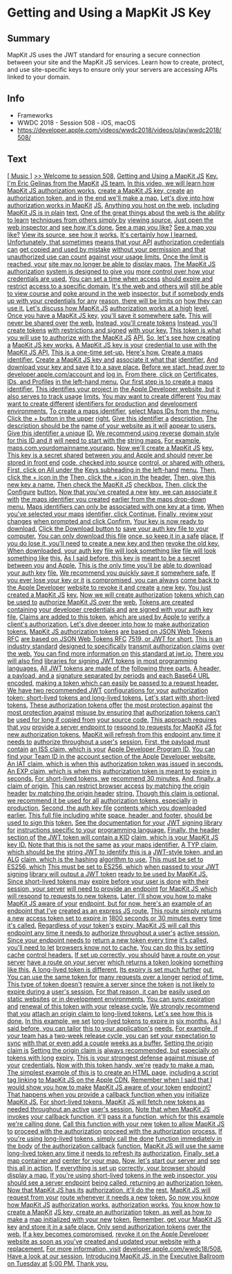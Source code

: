 # Getting and Using a MapKit JS Key

## Summary
MapKit JS uses the JWT standard for ensuring a secure connection between your site and the MapKit JS services.  Learn how to create, protect, and use site-specific keys to ensure only your servers are accessing APIs linked to your domain.

## Info
* Frameworks
* WWDC 2018 - Session 508 - iOS, macOS
* https://developer.apple.com/videos/wwdc2018/videos/play/wwdc2018/508/

## Text
 [[ Music ]](https://developer.apple.com/videos/wwdc2018/videos/play/wwdc2018/508/?time=6) [&gt;&gt; Welcome to session 508,](https://developer.apple.com/videos/wwdc2018/videos/play/wwdc2018/508/?time=22) [Getting and Using a MapKit JS](https://developer.apple.com/videos/wwdc2018/videos/play/wwdc2018/508/?time=24) [Key.](https://developer.apple.com/videos/wwdc2018/videos/play/wwdc2018/508/?time=25) [I'm Eric Gelinas from the MapKit](https://developer.apple.com/videos/wwdc2018/videos/play/wwdc2018/508/?time=26) [JS team.](https://developer.apple.com/videos/wwdc2018/videos/play/wwdc2018/508/?time=27) [In this video, we will learn how](https://developer.apple.com/videos/wwdc2018/videos/play/wwdc2018/508/?time=29) [MapKit JS authorization works,](https://developer.apple.com/videos/wwdc2018/videos/play/wwdc2018/508/?time=31) [create a MapKit JS key, create](https://developer.apple.com/videos/wwdc2018/videos/play/wwdc2018/508/?time=33) [an authorization token, and in](https://developer.apple.com/videos/wwdc2018/videos/play/wwdc2018/508/?time=36) [the end we'll make a map.](https://developer.apple.com/videos/wwdc2018/videos/play/wwdc2018/508/?time=38) [Let's dive into how](https://developer.apple.com/videos/wwdc2018/videos/play/wwdc2018/508/?time=40) [authorization works in MapKit](https://developer.apple.com/videos/wwdc2018/videos/play/wwdc2018/508/?time=42) [JS.](https://developer.apple.com/videos/wwdc2018/videos/play/wwdc2018/508/?time=45) [Anything you host on the web,](https://developer.apple.com/videos/wwdc2018/videos/play/wwdc2018/508/?time=45) [including MapKit JS is in plain](https://developer.apple.com/videos/wwdc2018/videos/play/wwdc2018/508/?time=47) [text.](https://developer.apple.com/videos/wwdc2018/videos/play/wwdc2018/508/?time=48) [One of the great things about](https://developer.apple.com/videos/wwdc2018/videos/play/wwdc2018/508/?time=49) [the web is the ability to learn](https://developer.apple.com/videos/wwdc2018/videos/play/wwdc2018/508/?time=51) [techniques from others simply by](https://developer.apple.com/videos/wwdc2018/videos/play/wwdc2018/508/?time=52) [viewing source.](https://developer.apple.com/videos/wwdc2018/videos/play/wwdc2018/508/?time=54) [Just open the web inspector and](https://developer.apple.com/videos/wwdc2018/videos/play/wwdc2018/508/?time=56) [see how it's done.](https://developer.apple.com/videos/wwdc2018/videos/play/wwdc2018/508/?time=57) [See a map you like?](https://developer.apple.com/videos/wwdc2018/videos/play/wwdc2018/508/?time=59) [See a map you like?](https://developer.apple.com/videos/wwdc2018/videos/play/wwdc2018/508/?time=59) [View its source, see how it](https://developer.apple.com/videos/wwdc2018/videos/play/wwdc2018/508/?time=60) [works.](https://developer.apple.com/videos/wwdc2018/videos/play/wwdc2018/508/?time=62) [It's certainly how I learned.](https://developer.apple.com/videos/wwdc2018/videos/play/wwdc2018/508/?time=62) [Unfortunately, that sometimes](https://developer.apple.com/videos/wwdc2018/videos/play/wwdc2018/508/?time=65) [means that your API](https://developer.apple.com/videos/wwdc2018/videos/play/wwdc2018/508/?time=67) [authorization credentials can](https://developer.apple.com/videos/wwdc2018/videos/play/wwdc2018/508/?time=68) [get copied and used by mistake](https://developer.apple.com/videos/wwdc2018/videos/play/wwdc2018/508/?time=70) [without your permission and that](https://developer.apple.com/videos/wwdc2018/videos/play/wwdc2018/508/?time=71) [unauthorized use can count](https://developer.apple.com/videos/wwdc2018/videos/play/wwdc2018/508/?time=74) [against your usage limits.](https://developer.apple.com/videos/wwdc2018/videos/play/wwdc2018/508/?time=76) [Once the limit is reached, your](https://developer.apple.com/videos/wwdc2018/videos/play/wwdc2018/508/?time=78) [site may no longer be able to](https://developer.apple.com/videos/wwdc2018/videos/play/wwdc2018/508/?time=79) [display maps.](https://developer.apple.com/videos/wwdc2018/videos/play/wwdc2018/508/?time=81) [The MapKit JS authorization](https://developer.apple.com/videos/wwdc2018/videos/play/wwdc2018/508/?time=83) [system is designed to give you](https://developer.apple.com/videos/wwdc2018/videos/play/wwdc2018/508/?time=84) [more control over how your](https://developer.apple.com/videos/wwdc2018/videos/play/wwdc2018/508/?time=86) [credentials are used.](https://developer.apple.com/videos/wwdc2018/videos/play/wwdc2018/508/?time=87) [You can set a time when access](https://developer.apple.com/videos/wwdc2018/videos/play/wwdc2018/508/?time=89) [should expire and restrict](https://developer.apple.com/videos/wwdc2018/videos/play/wwdc2018/508/?time=91) [access to a specific domain.](https://developer.apple.com/videos/wwdc2018/videos/play/wwdc2018/508/?time=94) [It's the web and others will](https://developer.apple.com/videos/wwdc2018/videos/play/wwdc2018/508/?time=96) [still be able to view course and](https://developer.apple.com/videos/wwdc2018/videos/play/wwdc2018/508/?time=98) [poke around in the web](https://developer.apple.com/videos/wwdc2018/videos/play/wwdc2018/508/?time=99) [inspector, but if somebody ends](https://developer.apple.com/videos/wwdc2018/videos/play/wwdc2018/508/?time=100) [up with your credentials for any](https://developer.apple.com/videos/wwdc2018/videos/play/wwdc2018/508/?time=102) [reason, there will be limits on](https://developer.apple.com/videos/wwdc2018/videos/play/wwdc2018/508/?time=103) [how they can use it.](https://developer.apple.com/videos/wwdc2018/videos/play/wwdc2018/508/?time=105) [Let's discuss how MapKit JS](https://developer.apple.com/videos/wwdc2018/videos/play/wwdc2018/508/?time=107) [authorization works at a high](https://developer.apple.com/videos/wwdc2018/videos/play/wwdc2018/508/?time=110) [level.](https://developer.apple.com/videos/wwdc2018/videos/play/wwdc2018/508/?time=111) [Once you have a MapKit JS key,](https://developer.apple.com/videos/wwdc2018/videos/play/wwdc2018/508/?time=112) [you'll save it somewhere safe.](https://developer.apple.com/videos/wwdc2018/videos/play/wwdc2018/508/?time=115) [This will never be shared over](https://developer.apple.com/videos/wwdc2018/videos/play/wwdc2018/508/?time=117) [the web.](https://developer.apple.com/videos/wwdc2018/videos/play/wwdc2018/508/?time=118) [Instead, you'll create tokens](https://developer.apple.com/videos/wwdc2018/videos/play/wwdc2018/508/?time=119) [Instead, you'll create tokens](https://developer.apple.com/videos/wwdc2018/videos/play/wwdc2018/508/?time=119) [with restrictions and signed](https://developer.apple.com/videos/wwdc2018/videos/play/wwdc2018/508/?time=121) [with your key.](https://developer.apple.com/videos/wwdc2018/videos/play/wwdc2018/508/?time=123) [This token is what you will use](https://developer.apple.com/videos/wwdc2018/videos/play/wwdc2018/508/?time=124) [to authorize with the MapKit JS](https://developer.apple.com/videos/wwdc2018/videos/play/wwdc2018/508/?time=126) [API.](https://developer.apple.com/videos/wwdc2018/videos/play/wwdc2018/508/?time=130) [So, let's see how creating a](https://developer.apple.com/videos/wwdc2018/videos/play/wwdc2018/508/?time=130) [MapKit JS key works.](https://developer.apple.com/videos/wwdc2018/videos/play/wwdc2018/508/?time=132) [A MapKit JS key is your](https://developer.apple.com/videos/wwdc2018/videos/play/wwdc2018/508/?time=134) [credential to use with the](https://developer.apple.com/videos/wwdc2018/videos/play/wwdc2018/508/?time=137) [MapKit JS API.](https://developer.apple.com/videos/wwdc2018/videos/play/wwdc2018/508/?time=138) [This is a one-time set-up.](https://developer.apple.com/videos/wwdc2018/videos/play/wwdc2018/508/?time=140) [Here's how.](https://developer.apple.com/videos/wwdc2018/videos/play/wwdc2018/508/?time=141) [Create a maps identifier.](https://developer.apple.com/videos/wwdc2018/videos/play/wwdc2018/508/?time=143) [Create a MapKit JS key and](https://developer.apple.com/videos/wwdc2018/videos/play/wwdc2018/508/?time=145) [associate it what that](https://developer.apple.com/videos/wwdc2018/videos/play/wwdc2018/508/?time=147) [identifier.](https://developer.apple.com/videos/wwdc2018/videos/play/wwdc2018/508/?time=148) [And download your key and save](https://developer.apple.com/videos/wwdc2018/videos/play/wwdc2018/508/?time=149) [it to a save place.](https://developer.apple.com/videos/wwdc2018/videos/play/wwdc2018/508/?time=152) [Before we start, head over to](https://developer.apple.com/videos/wwdc2018/videos/play/wwdc2018/508/?time=154) [developer.apple.com/account and](https://developer.apple.com/videos/wwdc2018/videos/play/wwdc2018/508/?time=156) [log in.](https://developer.apple.com/videos/wwdc2018/videos/play/wwdc2018/508/?time=158) [From there, click on](https://developer.apple.com/videos/wwdc2018/videos/play/wwdc2018/508/?time=160) [Certificates, IDs, and Profiles](https://developer.apple.com/videos/wwdc2018/videos/play/wwdc2018/508/?time=161) [in the left-hand menu.](https://developer.apple.com/videos/wwdc2018/videos/play/wwdc2018/508/?time=163) [Our first step is to create a](https://developer.apple.com/videos/wwdc2018/videos/play/wwdc2018/508/?time=167) [maps identifier.](https://developer.apple.com/videos/wwdc2018/videos/play/wwdc2018/508/?time=168) [This identifies your project in](https://developer.apple.com/videos/wwdc2018/videos/play/wwdc2018/508/?time=170) [the Apple Developer website, but](https://developer.apple.com/videos/wwdc2018/videos/play/wwdc2018/508/?time=172) [it also serves to track usage](https://developer.apple.com/videos/wwdc2018/videos/play/wwdc2018/508/?time=174) [limits.](https://developer.apple.com/videos/wwdc2018/videos/play/wwdc2018/508/?time=176) [You may want to create different](https://developer.apple.com/videos/wwdc2018/videos/play/wwdc2018/508/?time=178) [You may want to create different](https://developer.apple.com/videos/wwdc2018/videos/play/wwdc2018/508/?time=178) [identifiers for production and](https://developer.apple.com/videos/wwdc2018/videos/play/wwdc2018/508/?time=180) [development environments.](https://developer.apple.com/videos/wwdc2018/videos/play/wwdc2018/508/?time=182) [To create a maps identifier,](https://developer.apple.com/videos/wwdc2018/videos/play/wwdc2018/508/?time=184) [select Maps IDs from the menu.](https://developer.apple.com/videos/wwdc2018/videos/play/wwdc2018/508/?time=186) [Click the + button in the upper](https://developer.apple.com/videos/wwdc2018/videos/play/wwdc2018/508/?time=190) [right.](https://developer.apple.com/videos/wwdc2018/videos/play/wwdc2018/508/?time=192) [Give this identifier a](https://developer.apple.com/videos/wwdc2018/videos/play/wwdc2018/508/?time=193) [description.](https://developer.apple.com/videos/wwdc2018/videos/play/wwdc2018/508/?time=195) [The description should be the](https://developer.apple.com/videos/wwdc2018/videos/play/wwdc2018/508/?time=196) [name of your website as it will](https://developer.apple.com/videos/wwdc2018/videos/play/wwdc2018/508/?time=197) [appear to users.](https://developer.apple.com/videos/wwdc2018/videos/play/wwdc2018/508/?time=199) [Give this identifier a unique](https://developer.apple.com/videos/wwdc2018/videos/play/wwdc2018/508/?time=201) [ID.](https://developer.apple.com/videos/wwdc2018/videos/play/wwdc2018/508/?time=202) [We recommend using reverse](https://developer.apple.com/videos/wwdc2018/videos/play/wwdc2018/508/?time=203) [domain style for this ID and it](https://developer.apple.com/videos/wwdc2018/videos/play/wwdc2018/508/?time=205) [will need to start with the](https://developer.apple.com/videos/wwdc2018/videos/play/wwdc2018/508/?time=207) [string maps.](https://developer.apple.com/videos/wwdc2018/videos/play/wwdc2018/508/?time=208) [For example,](https://developer.apple.com/videos/wwdc2018/videos/play/wwdc2018/508/?time=212) [maps.com.yourdomainname.yourapp.](https://developer.apple.com/videos/wwdc2018/videos/play/wwdc2018/508/?time=213) [Now we'll create a MapKit JS](https://developer.apple.com/videos/wwdc2018/videos/play/wwdc2018/508/?time=220) [key.](https://developer.apple.com/videos/wwdc2018/videos/play/wwdc2018/508/?time=221) [This key is a secret shared](https://developer.apple.com/videos/wwdc2018/videos/play/wwdc2018/508/?time=222) [between you and Apple and should](https://developer.apple.com/videos/wwdc2018/videos/play/wwdc2018/508/?time=224) [never be stored in front end](https://developer.apple.com/videos/wwdc2018/videos/play/wwdc2018/508/?time=226) [code, checked into source](https://developer.apple.com/videos/wwdc2018/videos/play/wwdc2018/508/?time=227) [control, or shared with others.](https://developer.apple.com/videos/wwdc2018/videos/play/wwdc2018/508/?time=228) [First, click on All under the](https://developer.apple.com/videos/wwdc2018/videos/play/wwdc2018/508/?time=232) [Keys subheading in the left-hand](https://developer.apple.com/videos/wwdc2018/videos/play/wwdc2018/508/?time=234) [menu.](https://developer.apple.com/videos/wwdc2018/videos/play/wwdc2018/508/?time=236) [Then, click the + icon in the](https://developer.apple.com/videos/wwdc2018/videos/play/wwdc2018/508/?time=238) [Then, click the + icon in the](https://developer.apple.com/videos/wwdc2018/videos/play/wwdc2018/508/?time=238) [header.](https://developer.apple.com/videos/wwdc2018/videos/play/wwdc2018/508/?time=240) [Then, give this new key a name.](https://developer.apple.com/videos/wwdc2018/videos/play/wwdc2018/508/?time=242) [Then check the MapKit JS](https://developer.apple.com/videos/wwdc2018/videos/play/wwdc2018/508/?time=246) [checkbox.](https://developer.apple.com/videos/wwdc2018/videos/play/wwdc2018/508/?time=249) [Then, click the Configure](https://developer.apple.com/videos/wwdc2018/videos/play/wwdc2018/508/?time=251) [button.](https://developer.apple.com/videos/wwdc2018/videos/play/wwdc2018/508/?time=252) [Now that you've created a new](https://developer.apple.com/videos/wwdc2018/videos/play/wwdc2018/508/?time=253) [key, we can associate it with](https://developer.apple.com/videos/wwdc2018/videos/play/wwdc2018/508/?time=255) [the maps identifier you created](https://developer.apple.com/videos/wwdc2018/videos/play/wwdc2018/508/?time=258) [earlier from the maps drop-down](https://developer.apple.com/videos/wwdc2018/videos/play/wwdc2018/508/?time=259) [menu.](https://developer.apple.com/videos/wwdc2018/videos/play/wwdc2018/508/?time=262) [Maps identifiers can only be](https://developer.apple.com/videos/wwdc2018/videos/play/wwdc2018/508/?time=263) [associated with one key at a](https://developer.apple.com/videos/wwdc2018/videos/play/wwdc2018/508/?time=265) [time.](https://developer.apple.com/videos/wwdc2018/videos/play/wwdc2018/508/?time=267) [When you've selected your maps](https://developer.apple.com/videos/wwdc2018/videos/play/wwdc2018/508/?time=268) [identifier, click Continue.](https://developer.apple.com/videos/wwdc2018/videos/play/wwdc2018/508/?time=270) [Finally, review your changes](https://developer.apple.com/videos/wwdc2018/videos/play/wwdc2018/508/?time=273) [when prompted and click Confirm.](https://developer.apple.com/videos/wwdc2018/videos/play/wwdc2018/508/?time=276) [Your key is now ready to](https://developer.apple.com/videos/wwdc2018/videos/play/wwdc2018/508/?time=280) [download.](https://developer.apple.com/videos/wwdc2018/videos/play/wwdc2018/508/?time=281) [Click the Download button to](https://developer.apple.com/videos/wwdc2018/videos/play/wwdc2018/508/?time=283) [save your auth key file to your](https://developer.apple.com/videos/wwdc2018/videos/play/wwdc2018/508/?time=284) [computer.](https://developer.apple.com/videos/wwdc2018/videos/play/wwdc2018/508/?time=286) [You can only download this file](https://developer.apple.com/videos/wwdc2018/videos/play/wwdc2018/508/?time=287) [once, so keep it in a safe](https://developer.apple.com/videos/wwdc2018/videos/play/wwdc2018/508/?time=288) [place.](https://developer.apple.com/videos/wwdc2018/videos/play/wwdc2018/508/?time=290) [If you do lose it, you'll need](https://developer.apple.com/videos/wwdc2018/videos/play/wwdc2018/508/?time=291) [to create a new key and then](https://developer.apple.com/videos/wwdc2018/videos/play/wwdc2018/508/?time=292) [revoke the old key.](https://developer.apple.com/videos/wwdc2018/videos/play/wwdc2018/508/?time=294) [When downloaded, your auth key](https://developer.apple.com/videos/wwdc2018/videos/play/wwdc2018/508/?time=297) [file will look something like](https://developer.apple.com/videos/wwdc2018/videos/play/wwdc2018/508/?time=299) [file will look something like](https://developer.apple.com/videos/wwdc2018/videos/play/wwdc2018/508/?time=299) [this.](https://developer.apple.com/videos/wwdc2018/videos/play/wwdc2018/508/?time=300) [As I said before, this key is](https://developer.apple.com/videos/wwdc2018/videos/play/wwdc2018/508/?time=301) [meant to be a secret between you](https://developer.apple.com/videos/wwdc2018/videos/play/wwdc2018/508/?time=304) [and Apple.](https://developer.apple.com/videos/wwdc2018/videos/play/wwdc2018/508/?time=305) [This is the only time you'll be](https://developer.apple.com/videos/wwdc2018/videos/play/wwdc2018/508/?time=307) [able to download your auth key](https://developer.apple.com/videos/wwdc2018/videos/play/wwdc2018/508/?time=308) [file.](https://developer.apple.com/videos/wwdc2018/videos/play/wwdc2018/508/?time=310) [We recommend you quickly save it](https://developer.apple.com/videos/wwdc2018/videos/play/wwdc2018/508/?time=310) [somewhere safe.](https://developer.apple.com/videos/wwdc2018/videos/play/wwdc2018/508/?time=312) [If you ever lose your key or it](https://developer.apple.com/videos/wwdc2018/videos/play/wwdc2018/508/?time=314) [is compromised, you can always](https://developer.apple.com/videos/wwdc2018/videos/play/wwdc2018/508/?time=316) [come back to the Apple Developer](https://developer.apple.com/videos/wwdc2018/videos/play/wwdc2018/508/?time=318) [website to revoke it and create](https://developer.apple.com/videos/wwdc2018/videos/play/wwdc2018/508/?time=319) [a new key.](https://developer.apple.com/videos/wwdc2018/videos/play/wwdc2018/508/?time=321) [You just created a MapKit JS](https://developer.apple.com/videos/wwdc2018/videos/play/wwdc2018/508/?time=325) [key.](https://developer.apple.com/videos/wwdc2018/videos/play/wwdc2018/508/?time=326) [Now we will create authorization](https://developer.apple.com/videos/wwdc2018/videos/play/wwdc2018/508/?time=327) [tokens which can be used to](https://developer.apple.com/videos/wwdc2018/videos/play/wwdc2018/508/?time=329) [authorize MapKit JS over the](https://developer.apple.com/videos/wwdc2018/videos/play/wwdc2018/508/?time=331) [web.](https://developer.apple.com/videos/wwdc2018/videos/play/wwdc2018/508/?time=333) [Tokens are created containing](https://developer.apple.com/videos/wwdc2018/videos/play/wwdc2018/508/?time=336) [your developer credentials and](https://developer.apple.com/videos/wwdc2018/videos/play/wwdc2018/508/?time=338) [are signed with your auth key](https://developer.apple.com/videos/wwdc2018/videos/play/wwdc2018/508/?time=340) [file.](https://developer.apple.com/videos/wwdc2018/videos/play/wwdc2018/508/?time=341) [Claims are added to this token,](https://developer.apple.com/videos/wwdc2018/videos/play/wwdc2018/508/?time=343) [which are used by Apple to](https://developer.apple.com/videos/wwdc2018/videos/play/wwdc2018/508/?time=344) [verify a client's authorization.](https://developer.apple.com/videos/wwdc2018/videos/play/wwdc2018/508/?time=346) [Let's dive deeper into how to](https://developer.apple.com/videos/wwdc2018/videos/play/wwdc2018/508/?time=349) [make authorization tokens.](https://developer.apple.com/videos/wwdc2018/videos/play/wwdc2018/508/?time=351) [MapKit JS authorization tokens](https://developer.apple.com/videos/wwdc2018/videos/play/wwdc2018/508/?time=355) [are based on JSON Web Tokens RFC](https://developer.apple.com/videos/wwdc2018/videos/play/wwdc2018/508/?time=357) [are based on JSON Web Tokens RFC](https://developer.apple.com/videos/wwdc2018/videos/play/wwdc2018/508/?time=357) [7519, or JWT for short.](https://developer.apple.com/videos/wwdc2018/videos/play/wwdc2018/508/?time=360) [This is an industry standard](https://developer.apple.com/videos/wwdc2018/videos/play/wwdc2018/508/?time=364) [designed to specifically](https://developer.apple.com/videos/wwdc2018/videos/play/wwdc2018/508/?time=366) [transmit authorization claims](https://developer.apple.com/videos/wwdc2018/videos/play/wwdc2018/508/?time=368) [over the web.](https://developer.apple.com/videos/wwdc2018/videos/play/wwdc2018/508/?time=370) [You can find more information on](https://developer.apple.com/videos/wwdc2018/videos/play/wwdc2018/508/?time=372) [this standard at jwt.io.](https://developer.apple.com/videos/wwdc2018/videos/play/wwdc2018/508/?time=374) [There you will also find](https://developer.apple.com/videos/wwdc2018/videos/play/wwdc2018/508/?time=377) [libraries for signing JWT tokens](https://developer.apple.com/videos/wwdc2018/videos/play/wwdc2018/508/?time=379) [in most programming languages.](https://developer.apple.com/videos/wwdc2018/videos/play/wwdc2018/508/?time=381) [All JWT tokens are made of the](https://developer.apple.com/videos/wwdc2018/videos/play/wwdc2018/508/?time=385) [following three parts.](https://developer.apple.com/videos/wwdc2018/videos/play/wwdc2018/508/?time=387) [A header, a payload, and a](https://developer.apple.com/videos/wwdc2018/videos/play/wwdc2018/508/?time=388) [signature separated by periods](https://developer.apple.com/videos/wwdc2018/videos/play/wwdc2018/508/?time=393) [and each Base64 URL encoded,](https://developer.apple.com/videos/wwdc2018/videos/play/wwdc2018/508/?time=396) [making a token which can easily](https://developer.apple.com/videos/wwdc2018/videos/play/wwdc2018/508/?time=399) [be passed to a request header.](https://developer.apple.com/videos/wwdc2018/videos/play/wwdc2018/508/?time=401) [We have two recommended JWT](https://developer.apple.com/videos/wwdc2018/videos/play/wwdc2018/508/?time=404) [configurations for your](https://developer.apple.com/videos/wwdc2018/videos/play/wwdc2018/508/?time=406) [authorization token: short-lived](https://developer.apple.com/videos/wwdc2018/videos/play/wwdc2018/508/?time=407) [tokens and long-lived tokens.](https://developer.apple.com/videos/wwdc2018/videos/play/wwdc2018/508/?time=410) [Let's start with short-lived](https://developer.apple.com/videos/wwdc2018/videos/play/wwdc2018/508/?time=414) [tokens.](https://developer.apple.com/videos/wwdc2018/videos/play/wwdc2018/508/?time=416) [These authorization tokens offer](https://developer.apple.com/videos/wwdc2018/videos/play/wwdc2018/508/?time=417) [the most protection against](https://developer.apple.com/videos/wwdc2018/videos/play/wwdc2018/508/?time=418) [the most protection against](https://developer.apple.com/videos/wwdc2018/videos/play/wwdc2018/508/?time=418) [misuse by ensuring that](https://developer.apple.com/videos/wwdc2018/videos/play/wwdc2018/508/?time=420) [authorization tokens can't be](https://developer.apple.com/videos/wwdc2018/videos/play/wwdc2018/508/?time=422) [used for long if copied from](https://developer.apple.com/videos/wwdc2018/videos/play/wwdc2018/508/?time=423) [your source code.](https://developer.apple.com/videos/wwdc2018/videos/play/wwdc2018/508/?time=425) [This approach requires that you](https://developer.apple.com/videos/wwdc2018/videos/play/wwdc2018/508/?time=427) [provide a server endpoint to](https://developer.apple.com/videos/wwdc2018/videos/play/wwdc2018/508/?time=429) [respond to requests for MapKit](https://developer.apple.com/videos/wwdc2018/videos/play/wwdc2018/508/?time=431) [JS for new authorization tokens.](https://developer.apple.com/videos/wwdc2018/videos/play/wwdc2018/508/?time=433) [MapKit will refresh from this](https://developer.apple.com/videos/wwdc2018/videos/play/wwdc2018/508/?time=435) [endpoint any time it needs to](https://developer.apple.com/videos/wwdc2018/videos/play/wwdc2018/508/?time=437) [authorize throughout a user's](https://developer.apple.com/videos/wwdc2018/videos/play/wwdc2018/508/?time=439) [session.](https://developer.apple.com/videos/wwdc2018/videos/play/wwdc2018/508/?time=441) [First, the payload must contain](https://developer.apple.com/videos/wwdc2018/videos/play/wwdc2018/508/?time=443) [an ISS claim, which is your](https://developer.apple.com/videos/wwdc2018/videos/play/wwdc2018/508/?time=445) [Apple Developer Program ID.](https://developer.apple.com/videos/wwdc2018/videos/play/wwdc2018/508/?time=448) [You can find your Team ID in the](https://developer.apple.com/videos/wwdc2018/videos/play/wwdc2018/508/?time=450) [account section of the Apple](https://developer.apple.com/videos/wwdc2018/videos/play/wwdc2018/508/?time=454) [Developer website.](https://developer.apple.com/videos/wwdc2018/videos/play/wwdc2018/508/?time=455) [An IAT claim, which is when this](https://developer.apple.com/videos/wwdc2018/videos/play/wwdc2018/508/?time=456) [authorization token was issued](https://developer.apple.com/videos/wwdc2018/videos/play/wwdc2018/508/?time=460) [in seconds.](https://developer.apple.com/videos/wwdc2018/videos/play/wwdc2018/508/?time=462) [An EXP claim, which is when this](https://developer.apple.com/videos/wwdc2018/videos/play/wwdc2018/508/?time=463) [authorization token is meant to](https://developer.apple.com/videos/wwdc2018/videos/play/wwdc2018/508/?time=467) [expire in seconds.](https://developer.apple.com/videos/wwdc2018/videos/play/wwdc2018/508/?time=468) [For short-lived tokens, we](https://developer.apple.com/videos/wwdc2018/videos/play/wwdc2018/508/?time=470) [recommend 30 minutes.](https://developer.apple.com/videos/wwdc2018/videos/play/wwdc2018/508/?time=472) [And, finally, a claim of origin.](https://developer.apple.com/videos/wwdc2018/videos/play/wwdc2018/508/?time=474) [This can restrict browser access](https://developer.apple.com/videos/wwdc2018/videos/play/wwdc2018/508/?time=477) [by matching the origin header](https://developer.apple.com/videos/wwdc2018/videos/play/wwdc2018/508/?time=479) [by matching the origin header](https://developer.apple.com/videos/wwdc2018/videos/play/wwdc2018/508/?time=479) [string.](https://developer.apple.com/videos/wwdc2018/videos/play/wwdc2018/508/?time=481) [Though this claim is optional,](https://developer.apple.com/videos/wwdc2018/videos/play/wwdc2018/508/?time=483) [we recommend it be used for all](https://developer.apple.com/videos/wwdc2018/videos/play/wwdc2018/508/?time=484) [authorization tokens, especially](https://developer.apple.com/videos/wwdc2018/videos/play/wwdc2018/508/?time=486) [in production.](https://developer.apple.com/videos/wwdc2018/videos/play/wwdc2018/508/?time=488) [Second, the auth key file](https://developer.apple.com/videos/wwdc2018/videos/play/wwdc2018/508/?time=490) [contents which you downloaded](https://developer.apple.com/videos/wwdc2018/videos/play/wwdc2018/508/?time=492) [earlier.](https://developer.apple.com/videos/wwdc2018/videos/play/wwdc2018/508/?time=494) [This full file including white](https://developer.apple.com/videos/wwdc2018/videos/play/wwdc2018/508/?time=495) [space, header, and footer,](https://developer.apple.com/videos/wwdc2018/videos/play/wwdc2018/508/?time=497) [should be used to sign this](https://developer.apple.com/videos/wwdc2018/videos/play/wwdc2018/508/?time=500) [token.](https://developer.apple.com/videos/wwdc2018/videos/play/wwdc2018/508/?time=501) [See the documentation for your](https://developer.apple.com/videos/wwdc2018/videos/play/wwdc2018/508/?time=502) [JWT signing library for](https://developer.apple.com/videos/wwdc2018/videos/play/wwdc2018/508/?time=504) [instructions specific to your](https://developer.apple.com/videos/wwdc2018/videos/play/wwdc2018/508/?time=506) [programming language.](https://developer.apple.com/videos/wwdc2018/videos/play/wwdc2018/508/?time=507) [Finally, the header section of](https://developer.apple.com/videos/wwdc2018/videos/play/wwdc2018/508/?time=509) [the JWT token will contain a KID](https://developer.apple.com/videos/wwdc2018/videos/play/wwdc2018/508/?time=512) [claim, which is your MapKit JS](https://developer.apple.com/videos/wwdc2018/videos/play/wwdc2018/508/?time=515) [key ID.](https://developer.apple.com/videos/wwdc2018/videos/play/wwdc2018/508/?time=518) [Note that this is not the same](https://developer.apple.com/videos/wwdc2018/videos/play/wwdc2018/508/?time=518) [as your maps identifier.](https://developer.apple.com/videos/wwdc2018/videos/play/wwdc2018/508/?time=520) [A TYP claim, which should be the](https://developer.apple.com/videos/wwdc2018/videos/play/wwdc2018/508/?time=522) [string JWT to identify this is a](https://developer.apple.com/videos/wwdc2018/videos/play/wwdc2018/508/?time=525) [JWT-style token, and an ALG](https://developer.apple.com/videos/wwdc2018/videos/play/wwdc2018/508/?time=528) [claim, which is the hashing](https://developer.apple.com/videos/wwdc2018/videos/play/wwdc2018/508/?time=531) [algorithm to use.](https://developer.apple.com/videos/wwdc2018/videos/play/wwdc2018/508/?time=533) [This must be set to ES256, which](https://developer.apple.com/videos/wwdc2018/videos/play/wwdc2018/508/?time=535) [This must be set to ES256, which](https://developer.apple.com/videos/wwdc2018/videos/play/wwdc2018/508/?time=535) [when passed to your JWT signing](https://developer.apple.com/videos/wwdc2018/videos/play/wwdc2018/508/?time=540) [library will output a JWT token](https://developer.apple.com/videos/wwdc2018/videos/play/wwdc2018/508/?time=542) [ready to be used by MapKit JS.](https://developer.apple.com/videos/wwdc2018/videos/play/wwdc2018/508/?time=545) [Since short-lived tokens may](https://developer.apple.com/videos/wwdc2018/videos/play/wwdc2018/508/?time=548) [expire before your user is done](https://developer.apple.com/videos/wwdc2018/videos/play/wwdc2018/508/?time=549) [with their session, your server](https://developer.apple.com/videos/wwdc2018/videos/play/wwdc2018/508/?time=551) [will need to provide an endpoint](https://developer.apple.com/videos/wwdc2018/videos/play/wwdc2018/508/?time=553) [for MapKit JS which will respond](https://developer.apple.com/videos/wwdc2018/videos/play/wwdc2018/508/?time=554) [to requests to new tokens.](https://developer.apple.com/videos/wwdc2018/videos/play/wwdc2018/508/?time=556) [Later, I'll show you how to make](https://developer.apple.com/videos/wwdc2018/videos/play/wwdc2018/508/?time=558) [MapKit JS aware of your](https://developer.apple.com/videos/wwdc2018/videos/play/wwdc2018/508/?time=560) [endpoint, but for now, here's an](https://developer.apple.com/videos/wwdc2018/videos/play/wwdc2018/508/?time=561) [example of an endpoint that I've](https://developer.apple.com/videos/wwdc2018/videos/play/wwdc2018/508/?time=563) [created as an express JS route.](https://developer.apple.com/videos/wwdc2018/videos/play/wwdc2018/508/?time=565) [This route simply returns a new](https://developer.apple.com/videos/wwdc2018/videos/play/wwdc2018/508/?time=568) [access token set to expire in](https://developer.apple.com/videos/wwdc2018/videos/play/wwdc2018/508/?time=570) [1800 seconds or 30 minutes every](https://developer.apple.com/videos/wwdc2018/videos/play/wwdc2018/508/?time=572) [time it's called.](https://developer.apple.com/videos/wwdc2018/videos/play/wwdc2018/508/?time=575) [Regardless of your token's](https://developer.apple.com/videos/wwdc2018/videos/play/wwdc2018/508/?time=576) [expiry, MapKit JS will call this](https://developer.apple.com/videos/wwdc2018/videos/play/wwdc2018/508/?time=578) [endpoint any time it needs to](https://developer.apple.com/videos/wwdc2018/videos/play/wwdc2018/508/?time=580) [authorize throughout a user's](https://developer.apple.com/videos/wwdc2018/videos/play/wwdc2018/508/?time=582) [active session.](https://developer.apple.com/videos/wwdc2018/videos/play/wwdc2018/508/?time=584) [Since your endpoint needs to](https://developer.apple.com/videos/wwdc2018/videos/play/wwdc2018/508/?time=586) [return a new token every time](https://developer.apple.com/videos/wwdc2018/videos/play/wwdc2018/508/?time=588) [it's called, you'll need to let](https://developer.apple.com/videos/wwdc2018/videos/play/wwdc2018/508/?time=589) [browsers know not to cache.](https://developer.apple.com/videos/wwdc2018/videos/play/wwdc2018/508/?time=591) [You can do this by setting cache](https://developer.apple.com/videos/wwdc2018/videos/play/wwdc2018/508/?time=593) [control headers.](https://developer.apple.com/videos/wwdc2018/videos/play/wwdc2018/508/?time=595) [If set up correctly, you should](https://developer.apple.com/videos/wwdc2018/videos/play/wwdc2018/508/?time=597) [have a route on your server](https://developer.apple.com/videos/wwdc2018/videos/play/wwdc2018/508/?time=599) [have a route on your server](https://developer.apple.com/videos/wwdc2018/videos/play/wwdc2018/508/?time=599) [which returns a token looking](https://developer.apple.com/videos/wwdc2018/videos/play/wwdc2018/508/?time=600) [something like this.](https://developer.apple.com/videos/wwdc2018/videos/play/wwdc2018/508/?time=602) [A long-lived token is different.](https://developer.apple.com/videos/wwdc2018/videos/play/wwdc2018/508/?time=605) [Its expiry is set much further](https://developer.apple.com/videos/wwdc2018/videos/play/wwdc2018/508/?time=607) [out.](https://developer.apple.com/videos/wwdc2018/videos/play/wwdc2018/508/?time=609) [You can use the same token for](https://developer.apple.com/videos/wwdc2018/videos/play/wwdc2018/508/?time=609) [many requests over a longer](https://developer.apple.com/videos/wwdc2018/videos/play/wwdc2018/508/?time=611) [period of time.](https://developer.apple.com/videos/wwdc2018/videos/play/wwdc2018/508/?time=612) [This type of token doesn't](https://developer.apple.com/videos/wwdc2018/videos/play/wwdc2018/508/?time=614) [require a server since the token](https://developer.apple.com/videos/wwdc2018/videos/play/wwdc2018/508/?time=615) [is not likely to expire during a](https://developer.apple.com/videos/wwdc2018/videos/play/wwdc2018/508/?time=618) [user's session.](https://developer.apple.com/videos/wwdc2018/videos/play/wwdc2018/508/?time=619) [For that reason, it can be](https://developer.apple.com/videos/wwdc2018/videos/play/wwdc2018/508/?time=621) [easily used on static websites](https://developer.apple.com/videos/wwdc2018/videos/play/wwdc2018/508/?time=623) [or in development environments.](https://developer.apple.com/videos/wwdc2018/videos/play/wwdc2018/508/?time=625) [You can sync expiration and](https://developer.apple.com/videos/wwdc2018/videos/play/wwdc2018/508/?time=628) [renewal of this token with your](https://developer.apple.com/videos/wwdc2018/videos/play/wwdc2018/508/?time=629) [release cycle.](https://developer.apple.com/videos/wwdc2018/videos/play/wwdc2018/508/?time=631) [We strongly recommend that you](https://developer.apple.com/videos/wwdc2018/videos/play/wwdc2018/508/?time=633) [attach an origin claim to](https://developer.apple.com/videos/wwdc2018/videos/play/wwdc2018/508/?time=634) [long-lived tokens.](https://developer.apple.com/videos/wwdc2018/videos/play/wwdc2018/508/?time=636) [Let's see how this is done.](https://developer.apple.com/videos/wwdc2018/videos/play/wwdc2018/508/?time=637) [In this example, we set](https://developer.apple.com/videos/wwdc2018/videos/play/wwdc2018/508/?time=638) [long-lived tokens to expire in](https://developer.apple.com/videos/wwdc2018/videos/play/wwdc2018/508/?time=642) [six months.](https://developer.apple.com/videos/wwdc2018/videos/play/wwdc2018/508/?time=643) [As I said before, you can tailor](https://developer.apple.com/videos/wwdc2018/videos/play/wwdc2018/508/?time=645) [this to your application's](https://developer.apple.com/videos/wwdc2018/videos/play/wwdc2018/508/?time=647) [needs.](https://developer.apple.com/videos/wwdc2018/videos/play/wwdc2018/508/?time=648) [For example, if your team has a](https://developer.apple.com/videos/wwdc2018/videos/play/wwdc2018/508/?time=649) [two-week release cycle, you can](https://developer.apple.com/videos/wwdc2018/videos/play/wwdc2018/508/?time=651) [set your expectation to sync](https://developer.apple.com/videos/wwdc2018/videos/play/wwdc2018/508/?time=653) [with that or even add a couple](https://developer.apple.com/videos/wwdc2018/videos/play/wwdc2018/508/?time=654) [weeks as a buffer.](https://developer.apple.com/videos/wwdc2018/videos/play/wwdc2018/508/?time=657) [Setting the origin claim is](https://developer.apple.com/videos/wwdc2018/videos/play/wwdc2018/508/?time=659) [Setting the origin claim is](https://developer.apple.com/videos/wwdc2018/videos/play/wwdc2018/508/?time=659) [always recommended, but](https://developer.apple.com/videos/wwdc2018/videos/play/wwdc2018/508/?time=662) [especially on tokens with long](https://developer.apple.com/videos/wwdc2018/videos/play/wwdc2018/508/?time=663) [expiry.](https://developer.apple.com/videos/wwdc2018/videos/play/wwdc2018/508/?time=665) [This is your strongest defense](https://developer.apple.com/videos/wwdc2018/videos/play/wwdc2018/508/?time=666) [against misuse of your](https://developer.apple.com/videos/wwdc2018/videos/play/wwdc2018/508/?time=667) [credentials.](https://developer.apple.com/videos/wwdc2018/videos/play/wwdc2018/508/?time=668) [Now with this token handy, we're](https://developer.apple.com/videos/wwdc2018/videos/play/wwdc2018/508/?time=671) [ready to make a map.](https://developer.apple.com/videos/wwdc2018/videos/play/wwdc2018/508/?time=672) [The simplest example of this is](https://developer.apple.com/videos/wwdc2018/videos/play/wwdc2018/508/?time=675) [to create an HTML page,](https://developer.apple.com/videos/wwdc2018/videos/play/wwdc2018/508/?time=677) [including a script tag linking](https://developer.apple.com/videos/wwdc2018/videos/play/wwdc2018/508/?time=679) [to MapKit JS on the Apple CDN.](https://developer.apple.com/videos/wwdc2018/videos/play/wwdc2018/508/?time=681) [Remember when I said that I](https://developer.apple.com/videos/wwdc2018/videos/play/wwdc2018/508/?time=686) [would show you how to make](https://developer.apple.com/videos/wwdc2018/videos/play/wwdc2018/508/?time=687) [MapKit JS aware of your token](https://developer.apple.com/videos/wwdc2018/videos/play/wwdc2018/508/?time=688) [endpoint?](https://developer.apple.com/videos/wwdc2018/videos/play/wwdc2018/508/?time=690) [That happens when you provide a](https://developer.apple.com/videos/wwdc2018/videos/play/wwdc2018/508/?time=691) [callback function when you](https://developer.apple.com/videos/wwdc2018/videos/play/wwdc2018/508/?time=693) [initialize MapKit JS.](https://developer.apple.com/videos/wwdc2018/videos/play/wwdc2018/508/?time=695) [For short-lived tokens, MapKit](https://developer.apple.com/videos/wwdc2018/videos/play/wwdc2018/508/?time=697) [JS will fetch new tokens as](https://developer.apple.com/videos/wwdc2018/videos/play/wwdc2018/508/?time=699) [needed throughout an active](https://developer.apple.com/videos/wwdc2018/videos/play/wwdc2018/508/?time=701) [user's session.](https://developer.apple.com/videos/wwdc2018/videos/play/wwdc2018/508/?time=702) [Note that when MapKit JS invokes](https://developer.apple.com/videos/wwdc2018/videos/play/wwdc2018/508/?time=706) [your callback function, it'll](https://developer.apple.com/videos/wwdc2018/videos/play/wwdc2018/508/?time=708) [pass it a function, which for](https://developer.apple.com/videos/wwdc2018/videos/play/wwdc2018/508/?time=710) [this example we're calling done.](https://developer.apple.com/videos/wwdc2018/videos/play/wwdc2018/508/?time=712) [Call this function with your new](https://developer.apple.com/videos/wwdc2018/videos/play/wwdc2018/508/?time=715) [token to allow MapKit JS to](https://developer.apple.com/videos/wwdc2018/videos/play/wwdc2018/508/?time=716) [proceed with the authorization](https://developer.apple.com/videos/wwdc2018/videos/play/wwdc2018/508/?time=718) [proceed with the authorization](https://developer.apple.com/videos/wwdc2018/videos/play/wwdc2018/508/?time=718) [process.](https://developer.apple.com/videos/wwdc2018/videos/play/wwdc2018/508/?time=720) [If you're using long-lived](https://developer.apple.com/videos/wwdc2018/videos/play/wwdc2018/508/?time=723) [tokens, simply call the done](https://developer.apple.com/videos/wwdc2018/videos/play/wwdc2018/508/?time=724) [function immediately in the body](https://developer.apple.com/videos/wwdc2018/videos/play/wwdc2018/508/?time=726) [of the authorization callback](https://developer.apple.com/videos/wwdc2018/videos/play/wwdc2018/508/?time=728) [function.](https://developer.apple.com/videos/wwdc2018/videos/play/wwdc2018/508/?time=729) [MapKit JS will use the same](https://developer.apple.com/videos/wwdc2018/videos/play/wwdc2018/508/?time=731) [long-lived token any time it](https://developer.apple.com/videos/wwdc2018/videos/play/wwdc2018/508/?time=732) [needs to refresh its](https://developer.apple.com/videos/wwdc2018/videos/play/wwdc2018/508/?time=734) [authorization.](https://developer.apple.com/videos/wwdc2018/videos/play/wwdc2018/508/?time=736) [Finally, set a map container and](https://developer.apple.com/videos/wwdc2018/videos/play/wwdc2018/508/?time=739) [center for your map.](https://developer.apple.com/videos/wwdc2018/videos/play/wwdc2018/508/?time=741) [Now, let's start our server and](https://developer.apple.com/videos/wwdc2018/videos/play/wwdc2018/508/?time=745) [see this all in action.](https://developer.apple.com/videos/wwdc2018/videos/play/wwdc2018/508/?time=747) [If everything is set up](https://developer.apple.com/videos/wwdc2018/videos/play/wwdc2018/508/?time=751) [correctly, your browser should](https://developer.apple.com/videos/wwdc2018/videos/play/wwdc2018/508/?time=752) [display a map.](https://developer.apple.com/videos/wwdc2018/videos/play/wwdc2018/508/?time=753) [If you're using short-lived](https://developer.apple.com/videos/wwdc2018/videos/play/wwdc2018/508/?time=756) [tokens in the web inspector, you](https://developer.apple.com/videos/wwdc2018/videos/play/wwdc2018/508/?time=757) [should see a server endpoint](https://developer.apple.com/videos/wwdc2018/videos/play/wwdc2018/508/?time=760) [being called, returning an](https://developer.apple.com/videos/wwdc2018/videos/play/wwdc2018/508/?time=762) [authorization token.](https://developer.apple.com/videos/wwdc2018/videos/play/wwdc2018/508/?time=764) [Now that MapKit JS has its](https://developer.apple.com/videos/wwdc2018/videos/play/wwdc2018/508/?time=766) [authorization, it'll do the](https://developer.apple.com/videos/wwdc2018/videos/play/wwdc2018/508/?time=768) [rest.](https://developer.apple.com/videos/wwdc2018/videos/play/wwdc2018/508/?time=769) [MapKit JS will request from your](https://developer.apple.com/videos/wwdc2018/videos/play/wwdc2018/508/?time=771) [route whenever it needs a new](https://developer.apple.com/videos/wwdc2018/videos/play/wwdc2018/508/?time=773) [token.](https://developer.apple.com/videos/wwdc2018/videos/play/wwdc2018/508/?time=775) [So now you know how MapKit JS](https://developer.apple.com/videos/wwdc2018/videos/play/wwdc2018/508/?time=777) [authorization works.](https://developer.apple.com/videos/wwdc2018/videos/play/wwdc2018/508/?time=779) [authorization works.](https://developer.apple.com/videos/wwdc2018/videos/play/wwdc2018/508/?time=779) [You know how to create a MapKit](https://developer.apple.com/videos/wwdc2018/videos/play/wwdc2018/508/?time=782) [JS key, create an authorization](https://developer.apple.com/videos/wwdc2018/videos/play/wwdc2018/508/?time=783) [token, as well as how to make a](https://developer.apple.com/videos/wwdc2018/videos/play/wwdc2018/508/?time=787) [map initialized with your new](https://developer.apple.com/videos/wwdc2018/videos/play/wwdc2018/508/?time=789) [token.](https://developer.apple.com/videos/wwdc2018/videos/play/wwdc2018/508/?time=791) [Remember, get your MapKit JS key](https://developer.apple.com/videos/wwdc2018/videos/play/wwdc2018/508/?time=794) [and store it in a safe place.](https://developer.apple.com/videos/wwdc2018/videos/play/wwdc2018/508/?time=797) [Only send authorization tokens](https://developer.apple.com/videos/wwdc2018/videos/play/wwdc2018/508/?time=799) [over the web.](https://developer.apple.com/videos/wwdc2018/videos/play/wwdc2018/508/?time=801) [If a key becomes compromised,](https://developer.apple.com/videos/wwdc2018/videos/play/wwdc2018/508/?time=802) [revoke it on the Apple Developer](https://developer.apple.com/videos/wwdc2018/videos/play/wwdc2018/508/?time=804) [website as soon as you've](https://developer.apple.com/videos/wwdc2018/videos/play/wwdc2018/508/?time=806) [created and updated your website](https://developer.apple.com/videos/wwdc2018/videos/play/wwdc2018/508/?time=808) [with a replacement.](https://developer.apple.com/videos/wwdc2018/videos/play/wwdc2018/508/?time=810) [For more information, visit](https://developer.apple.com/videos/wwdc2018/videos/play/wwdc2018/508/?time=812) [developer.apple.com/wwdc18/508.](https://developer.apple.com/videos/wwdc2018/videos/play/wwdc2018/508/?time=815) [Have a look at our session,](https://developer.apple.com/videos/wwdc2018/videos/play/wwdc2018/508/?time=821) [Introducing MapKit JS, in the](https://developer.apple.com/videos/wwdc2018/videos/play/wwdc2018/508/?time=824) [Executive Ballroom on Tuesday at](https://developer.apple.com/videos/wwdc2018/videos/play/wwdc2018/508/?time=826) [5:00 PM.](https://developer.apple.com/videos/wwdc2018/videos/play/wwdc2018/508/?time=828) [Thank you.](https://developer.apple.com/videos/wwdc2018/videos/play/wwdc2018/508/?time=830)